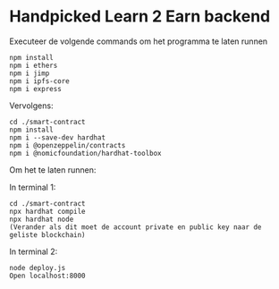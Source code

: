


# Handpicked Learn 2 Earn backend

Executeer de volgende commands om het programma te laten runnen
```shell
npm install
npm i ethers
npm i jimp
npm i ipfs-core
npm i express
```
Vervolgens:
```shell
cd ./smart-contract
npm install
npm i --save-dev hardhat
npm i @openzeppelin/contracts
npm i @nomicfoundation/hardhat-toolbox
```

Om het te laten runnen:

In terminal 1:
```shell
cd ./smart-contract
npx hardhat compile
npx hardhat node
(Verander als dit moet de account private en public key naar de geliste blockchain)
```

In terminal 2:
```shell
node deploy.js
Open localhost:8000
```
